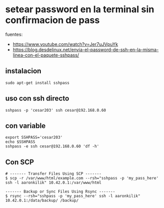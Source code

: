 # setear password en la terminal sin confirmacion de pass

fuentes:
- https://www.youtube.com/watch?v=Jer7uJVpuYk
- https://blog.desdelinux.net/envia-el-password-de-ssh-en-la-misma-linea-con-el-paquete-sshpass/


## instalacion
```shell
sudo apt-get install sshpass
```


## uso con ssh directo
```shell
sshpass -p 'cesar203' ssh cesar@192.168.0.60
```

## con variable
```shell
export SSHPASS='cesar203'
echo $SSHPASS
sshpass -e ssh cesar@192.168.0.60 'df -h' 
```

## Con SCP
```shell
# ------- Transfer Files Using SCP ------- 
$ scp -r /var/www/html/example.com --rsh="sshpass -p 'my_pass_here' ssh -l aaronkilik" 10.42.0.1:/var/www/html

------- Backup or Sync Files Using Rsync -------
$ rsync --rsh="sshpass -p 'my_pass_here' ssh -l aaronkilik" 10.42.0.1:/data/backup/ /backup/
```